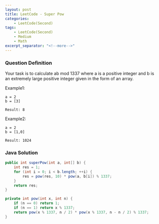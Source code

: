 ```yaml
---
layout: post
title: LeetCode - Super Pow
categories:
    - LeetCode(Second)
tags:
    - LeetCode(Second)
    - Medium
    - Math
excerpt_separator: "<!--more-->"
---
```


### Question Definition
Your task is to calculate ab mod 1337 where a is a positive integer and b is an extremely large positive integer given in the form of an array.
<!--more-->
Example1:
```
a = 2
b = [3]

Result: 8
```
Example2:
```
a = 2
b = [1,0]

Result: 1024
```
### Java Solution
```java
public int superPow(int a, int[] b) {
    int res = 1;
    for (int i = 0; i < b.length; ++i) {
        res = pow(res, 10) * pow(a, b[i]) % 1337;
    }
    return res;
}

private int pow(int x, int n) {
    if (n == 0) return 1;
    if (n == 1) return x % 1337;
    return pow(x % 1337, n / 2) * pow(x % 1337, n - n / 2) % 1337;
}
```